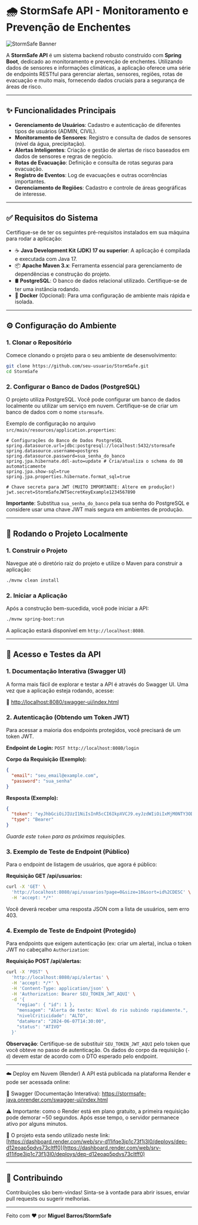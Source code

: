 # 🌧️ StormSafe API - Monitoramento e Prevenção de Enchentes


![StormSafe Banner](https://via.placeholder.com/1200x300/2C3E50/FFFFFF?text=StormSafe+API)

A **StormSafe API** é um sistema backend robusto construído com **Spring Boot**, dedicado ao monitoramento e prevenção de enchentes. Utilizando dados de sensores e informações climáticas, a aplicação oferece uma série de endpoints RESTful para gerenciar alertas, sensores, regiões, rotas de evacuação e muito mais, fornecendo dados cruciais para a segurança de áreas de risco.

---

## ✨ Funcionalidades Principais

*   **Gerenciamento de Usuários**: Cadastro e autenticação de diferentes tipos de usuários (ADMIN, CIVIL).
*   **Monitoramento de Sensores**: Registro e consulta de dados de sensores (nível da água, precipitação).
*   **Alertas Inteligentes**: Criação e gestão de alertas de risco baseados em dados de sensores e regras de negócio.
*   **Rotas de Evacuação**: Definição e consulta de rotas seguras para evacuação.
*   **Registro de Eventos**: Log de evacuações e outras ocorrências importantes.
*   **Gerenciamento de Regiões**: Cadastro e controle de áreas geográficas de interesse.

---

## ✅ Requisitos do Sistema

Certifique-se de ter os seguintes pré-requisitos instalados em sua máquina para rodar a aplicação:

*   ☕ **Java Development Kit (JDK) 17 ou superior**: A aplicação é compilada e executada com Java 17.
*   📦 **Apache Maven 3.x**: Ferramenta essencial para gerenciamento de dependências e construção do projeto.
*   🛢️ **PostgreSQL**: O banco de dados relacional utilizado. Certifique-se de ter uma instância rodando.
*   🐳 **Docker** (Opcional): Para uma configuração de ambiente mais rápida e isolada.

---

## ⚙️ Configuração do Ambiente

### 1. Clonar o Repositório

Comece clonando o projeto para o seu ambiente de desenvolvimento:

```bash
git clone https://github.com/seu-usuario/StormSafe.git
cd StormSafe
```

### 2. Configurar o Banco de Dados (PostgreSQL)

O projeto utiliza PostgreSQL. Você pode configurar um banco de dados localmente ou utilizar um serviço em nuvem. Certifique-se de criar um banco de dados com o nome `stormsafe`.

Exemplo de configuração no arquivo `src/main/resources/application.properties`:

```properties
# Configurações do Banco de Dados PostgreSQL
spring.datasource.url=jdbc:postgresql://localhost:5432/stormsafe
spring.datasource.username=postgres
spring.datasource.password=sua_senha_do_banco
spring.jpa.hibernate.ddl-auto=update # Cria/atualiza o schema do DB automaticamente
spring.jpa.show-sql=true
spring.jpa.properties.hibernate.format_sql=true

# Chave secreta para JWT (MUITO IMPORTANTE: Altere em produção!)
jwt.secret=StormSafeJWTSecretKeyExample1234567890
```
**Importante**: Substitua `sua_senha_do_banco` pela sua senha do PostgreSQL e considere usar uma chave JWT mais segura em ambientes de produção.

---

## 🚀 Rodando o Projeto Localmente

### 1. Construir o Projeto

Navegue até o diretório raiz do projeto e utilize o Maven para construir a aplicação:

```bash
./mvnw clean install
```

### 2. Iniciar a Aplicação

Após a construção bem-sucedida, você pode iniciar a API:

```bash
./mvnw spring-boot:run
```
A aplicação estará disponível em `http://localhost:8080`.

---

## 🧪 Acesso e Testes da API

### 1. Documentação Interativa (Swagger UI)

A forma mais fácil de explorar e testar a API é através do Swagger UI. Uma vez que a aplicação esteja rodando, acesse:

🔗 [http://localhost:8080/swagger-ui/index.html](http://localhost:8080/swagger-ui/index.html)

### 2. Autenticação (Obtendo um Token JWT)

Para acessar a maioria dos endpoints protegidos, você precisará de um token JWT.

**Endpoint de Login:**
`POST http://localhost:8080/login`

**Corpo da Requisição (Exemplo):**
```json
{
  "email": "seu_email@example.com",
  "password": "sua_senha"
}
```
**Resposta (Exemplo):**
```json
{
  "token": "eyJhbGciOiJIUzI1NiIsInR5cCI6IkpXVCJ9.eyJzdWIiOiIxMjM0NTY3ODkwIiwibmFtZSI6IkpvaG4gRG9lIiwiaWF0IjoxNTE2MjM5MDIyfQ.SflKxwRJSMeKKF2QT4fwpMeJf36POk6yJV_adQssw5c",
  "type": "Bearer"
}
```
*Guarde este `token` para as próximas requisições.*

### 3. Exemplo de Teste de Endpoint (Público)

Para o endpoint de listagem de usuários, que agora é público:

**Requisição GET /api/usuarios:**
```bash
curl -X 'GET' \
  'http://localhost:8080/api/usuarios?page=0&size=10&sort=id%2CDESC' \
  -H 'accept: */*'
```
Você deverá receber uma resposta JSON com a lista de usuários, sem erro 403.

### 4. Exemplo de Teste de Endpoint (Protegido)

Para endpoints que exigem autenticação (ex: criar um alerta), inclua o token JWT no cabeçalho `Authorization`:

**Requisição POST /api/alertas:**
```bash
curl -X 'POST' \
  'http://localhost:8080/api/alertas' \
  -H 'accept: */*' \
  -H 'Content-Type: application/json' \
  -H 'Authorization: Bearer SEU_TOKEN_JWT_AQUI' \
  -d '{
    "regiao": { "id": 1 },
    "mensagem": "Alerta de teste: Nível do rio subindo rapidamente.",
    "nivelCriticidade": "ALTO",
    "dataHora": "2024-06-07T14:30:00",
    "status": "ATIVO"
  }'
```
**Observação**: Certifique-se de substituir `SEU_TOKEN_JWT_AQUI` pelo token que você obteve no passo de autenticação. Os dados do corpo da requisição (`-d`) devem estar de acordo com o DTO esperado pelo endpoint.

---

☁️ Deploy em Nuvem (Render)
A API está publicada na plataforma Render e pode ser acessada online:

🔗 Swagger (Documentação Interativa):
https://stormsafe-java.onrender.com/swagger-ui/index.html

⚠️ Importante: como o Render está em plano gratuito, a primeira requisição pode demorar ~50 segundos. Após esse tempo, o servidor permanece ativo por alguns minutos.

🔗 O projeto esta sendo utilizado neste link:
 [https://dashboard.render.com/web/srv-d11ifqe3jp1c73f1j3l0/deploys/dep-d12eoap5pdvs73cltff0](https://dashboard.render.com/web/srv-d11ifqe3jp1c73f1j3l0/deploys/dep-d12eoap5pdvs73cltff0)

---

## 🤝 Contribuindo

Contribuições são bem-vindas! Sinta-se à vontade para abrir issues, enviar pull requests ou sugerir melhorias.


---

Feito com ❤️ por **Miguel Barros/StormSafe**
